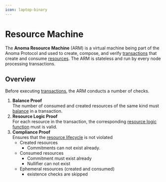 ```yaml
---
icon: laptop-binary
---
```


# Resource Machine

The **Anoma Resource Machine** (ARM) is a virtual machine being part of the Anoma Protocol and used to create, compose, and verify [transactions](../transactions/) that create and consume [resources](../resources/). The ARM is stateless and run by every node processing transactions.

## Overview

Before executing [transactions](../transactions/), the ARM conducts a number of checks.

1. **Balance Proof**\
   The number of consumed and created resources of the same kind must [balance](../transactions/) in a transaction.
2. **Resource Logic Proof**\
   For each resource in the transaction, the corresponding [resource logic function](../resources/#resource-logic) must is valid.
3. **Compliance Proof**\
   Ensures that the [resource lifecycle](../resources/#lifecyle) is not violated
   * Created resources
     * Commitments can not exist already.
   * Consumed resources
     * Commitment must exist already
     * Nullifier can not exist
   * Ephemeral resources (created and consumed)
     * existence checks are skipped

